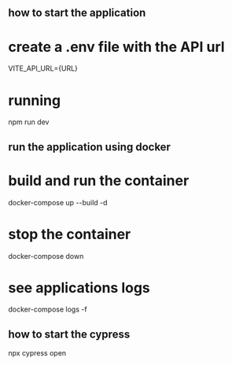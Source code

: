 ## how to start the application

# create a .env file with the API url
VITE_API_URL={URL}

# running
npm run dev

## run the application using docker

# build and run the container
docker-compose up --build -d

# stop the container
docker-compose down

# see applications logs

docker-compose logs -f


## how to start the cypress

npx cypress open